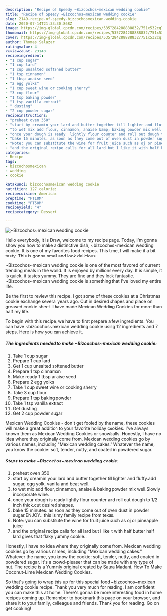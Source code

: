 ```yaml
---
description: "Recipe of Speedy ~Bizcochos~mexican wedding cookie"
title: "Recipe of Speedy ~Bizcochos~mexican wedding cookie"
slug: 2149-recipe-of-speedy-bizcochosmexican-wedding-cookie
date: 2020-07-14T21:33:30.868Z
image: https://img-global.cpcdn.com/recipes/5357284288888832/751x532cq70/bizcochosmexican-wedding-cookie-recipe-main-photo.jpg
thumbnail: https://img-global.cpcdn.com/recipes/5357284288888832/751x532cq70/bizcochosmexican-wedding-cookie-recipe-main-photo.jpg
cover: https://img-global.cpcdn.com/recipes/5357284288888832/751x532cq70/bizcochosmexican-wedding-cookie-recipe-main-photo.jpg
author: Thomas Salazar
ratingvalue: 4
reviewcount: 23140
recipeingredient:
- "1 cup sugar"
- "1 cup lard"
- "1 cup unsalted softened butter"
- "1 tsp cinnamon"
- "1 tbsp anaise seed"
- "2 egg yolks"
- "1 cup sweet wine or cooking sherry"
- "3 cup flour"
- "1 tsp baking powder"
- "1 tsp vanilla extract"
- " dusting"
- "2 cup powder sugar"
recipeinstructions:
- "preheat oven 350"
- "start by creamin your lard and butter together till lighter and fluffy.add sugar, egg yolk, vanilla and beat well."
- "to wet mix add flour, cinnamon, anaise &amp; baking powder mix well.Slowly incorporate wine."
- "once your dough is ready  lightly flour counter and roll out dough to 1/2 inch thick.cut desired shapes."
- "bake 15 minutes. as soon as they come out of oven dust in powder sugar.ENJOY.. this is my family recipe from texas."
- "Note: you can substitute the wine for fruit juice such as oj or pineapple juice"
- "and the original recipe calls for all lard but I like it with half butter half lard gives that flaky yummy cookie.."
categories:
- Recipe
tags:
- bizcochosmexican
- wedding
- cookie

katakunci: bizcochosmexican wedding cookie 
nutrition: 127 calories
recipecuisine: American
preptime: "PT10M"
cooktime: "PT50M"
recipeyield: "4"
recipecategory: Dessert

---
```



![~Bizcochos~mexican wedding cookie](https://img-global.cpcdn.com/recipes/5357284288888832/751x532cq70/bizcochosmexican-wedding-cookie-recipe-main-photo.jpg)

Hello everybody, it is Drew, welcome to my recipe page. Today, I'm gonna show you how to make a distinctive dish, ~bizcochos~mexican wedding cookie. It is one of my favorites food recipes. This time, I will make it a bit tasty. This is gonna smell and look delicious.

~Bizcochos~mexican wedding cookie is one of the most favored of current trending meals in the world. It is enjoyed by millions every day. It is simple, it is quick, it tastes yummy. They are fine and they look fantastic. ~Bizcochos~mexican wedding cookie is something that I've loved my entire life.

Be the first to review this recipe. I got some of these cookies at a Christmas cookie exchange several years ago. Cut in desired shapes and place on greased cookie sheet. I have made Mexican Wedding Cookies for more than half my life.


To begin with this recipe, we have to first prepare a few ingredients. You can have ~bizcochos~mexican wedding cookie using 12 ingredients and 7 steps. Here is how you can achieve it.

<!--inarticleads1-->

##### The ingredients needed to make ~Bizcochos~mexican wedding cookie:

1. Take 1 cup sugar
1. Prepare 1 cup lard
1. Get 1 cup unsalted softened butter
1. Prepare 1 tsp cinnamon
1. Make ready 1 tbsp anaise seed
1. Prepare 2 egg yolks
1. Take 1 cup sweet wine or cooking sherry
1. Take 3 cup flour
1. Prepare 1 tsp baking powder
1. Take 1 tsp vanilla extract
1. Get  dusting
1. Get 2 cup powder sugar


Mexican Wedding Cookies - don&#39;t get fooled by the name, these cookies will make a great addition to your favorite holiday cookies. I&#39;ve always known them as Mexican Wedding Cookies or snowballs. Honestly, I have no idea where they originally come from. Mexican wedding cookies go by various names, including &#34;Mexican wedding cakes.&#34; Whatever the name, you know the cookie: soft, tender, nutty, and coated in powdered sugar. 

<!--inarticleads2-->

##### Steps to make ~Bizcochos~mexican wedding cookie:

1. preheat oven 350
1. start by creamin your lard and butter together till lighter and fluffy.add sugar, egg yolk, vanilla and beat well.
1. to wet mix add flour, cinnamon, anaise &amp; baking powder mix well.Slowly incorporate wine.
1. once your dough is ready  lightly flour counter and roll out dough to 1/2 inch thick.cut desired shapes.
1. bake 15 minutes. as soon as they come out of oven dust in powder sugar.ENJOY.. this is my family recipe from texas.
1. Note: you can substitute the wine for fruit juice such as oj or pineapple juice
1. and the original recipe calls for all lard but I like it with half butter half lard gives that flaky yummy cookie..


Honestly, I have no idea where they originally come from. Mexican wedding cookies go by various names, including &#34;Mexican wedding cakes.&#34; Whatever the name, you know the cookie: soft, tender, nutty, and coated in powdered sugar. It&#39;s a crowd-pleaser that can be made with any type of nut. The recipe is a Yummly original created by Saura Madani. How To Make Coconut-Lime Mexican Wedding Cookies. 

So that's going to wrap this up for this special food ~bizcochos~mexican wedding cookie recipe. Thank you very much for reading. I am confident you can make this at home. There's gonna be more interesting food in home recipes coming up. Remember to bookmark this page on your browser, and share it to your family, colleague and friends. Thank you for reading. Go on get cooking!
